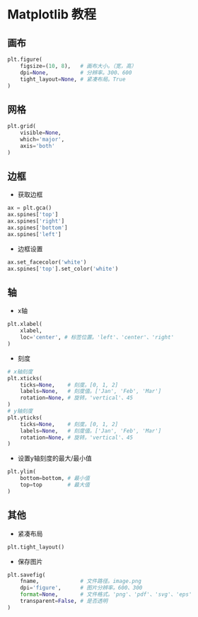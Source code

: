 # Matplotlib 教程


<!--more-->

## 画布

```python
plt.figure(
    figsize=(10, 8),   # 画布大小。（宽，高）
    dpi=None,          # 分辨率。300、600
    tight_layout=None, # 紧凑布局。True
)
```

## 网格

```python
plt.grid(
    visible=None,
    which='major',
    axis='both'
)


```

## 边框

- 获取边框

```python
ax = plt.gca()
ax.spines['top']
ax.spines['right']
ax.spines['bottom']
ax.spines['left']
```

- 边框设置

```python
ax.set_facecolor('white')
ax.spines['top'].set_color('white')
```

## 轴

- x轴

```python
plt.xlabel(
    xlabel,
    loc='center', # 标签位置。'left'、'center'、'right'
)
```

- 刻度

```python
# x轴刻度
plt.xticks(
    ticks=None,    # 刻度。[0, 1, 2]
    labels=None,   # 刻度值。['Jan', 'Feb', 'Mar']
    rotation=None, # 旋转。'vertical'、45
)
# y轴刻度
plt.yticks(
    ticks=None,    # 刻度。[0, 1, 2]
    labels=None,   # 刻度值。['Jan', 'Feb', 'Mar']
    rotation=None, # 旋转。'vertical'、45
)
```

- 设置y轴刻度的最大/最小值

```python
plt.ylim(
    bottom=bottom, # 最小值
    top=top        # 最大值
)
```

## 其他

- 紧凑布局

```python
plt.tight_layout()
```

- 保存图片

```python
plt.savefig(
    fname,             # 文件路径。image.png
    dpi='figure',      # 图片分辨率。600、300
    format=None,       # 文件格式。'png'、'pdf'、'svg'、'eps'
    transparent=False, # 是否透明
)
```

